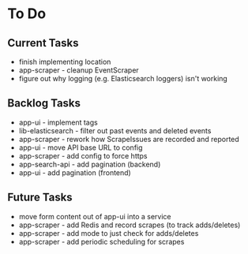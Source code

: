 # To Do

## Current Tasks
* finish implementing location
* app-scraper - cleanup EventScraper
* figure out why logging (e.g. Elasticsearch loggers) isn't working

## Backlog Tasks
* app-ui - implement tags
* lib-elasticsearch - filter out past events and deleted events
* app-scraper - rework how ScrapeIssues are recorded and reported
* app-ui - move API base URL to config
* app-scraper - add config to force https
* app-search-api - add pagination (backend)
* app-ui - add pagination (frontend)

## Future Tasks
* move form content out of app-ui into a service
* app-scraper - add Redis and record scrapes (to track adds/deletes)
* app-scraper - add mode to just check for adds/deletes
* app-scraper - add periodic scheduling for scrapes
